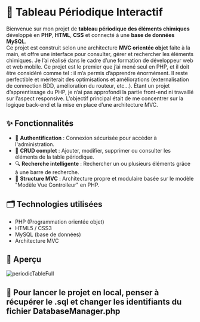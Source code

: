 # 🧪 Tableau Périodique Interactif

Bienvenue sur mon projet de **tableau périodique des éléments chimiques** développé en **PHP**, **HTML**, **CSS** et connecté à une **base de données MySQL**.  
Ce projet est construit selon une architecture **MVC orientée objet** faite à la main, et offre une interface pour consulter, gérer et rechercher les éléments chimiques.
Je l’ai réalisé dans le cadre d’une formation de développeur web et web mobile.
Ce projet est le premier que j’ai mené seul en PHP, et il doit être considéré comme tel : il m’a permis d’apprendre énormément.
Il reste perfectible et mériterait des optimisations et améliorations (externalisation de connection BDD, amélioration du routeur, etc...).
Étant un projet d’apprentissage du PHP, je n’ai pas approfondi la partie front-end ni travaillé sur l’aspect responsive.
L’objectif principal était de me concentrer sur la logique back-end et la mise en place d’une architecture MVC.

## ✨ Fonctionnalités

- 🔐 **Authentification** : Connexion sécurisée pour accéder à l'administration.
- 🧬 **CRUD complet** : Ajouter, modifier, supprimer ou consulter les éléments de la table périodique.
- 🔍 **Recherche intelligente** : Rechercher un ou plusieurs éléments grâce à une barre de recherche.
- 🧱 **Structure MVC** : Architecture propre et modulaire basée sur le modèle "Modèle Vue Controlleur" en PHP.


## 🗂️ Technologies utilisées

- PHP (Programmation orientée objet)
- HTML5 / CSS3
- MySQL (base de données)
- Architecture MVC

## 📸 Aperçu

![periodicTableFull](https://github.com/user-attachments/assets/f9436349-eaa4-43f6-b29c-f5d1ec797291)


## 🚀 Pour lancer le projet en local, penser à récupérer le .sql et changer les identifiants du fichier DatabaseManager.php



